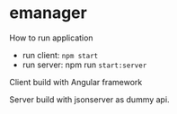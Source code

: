 # emanager

How to run application

- run client: `npm start`
- run server: npm run `start:server`

Client build with Angular framework

Server build with jsonserver as dummy api.
